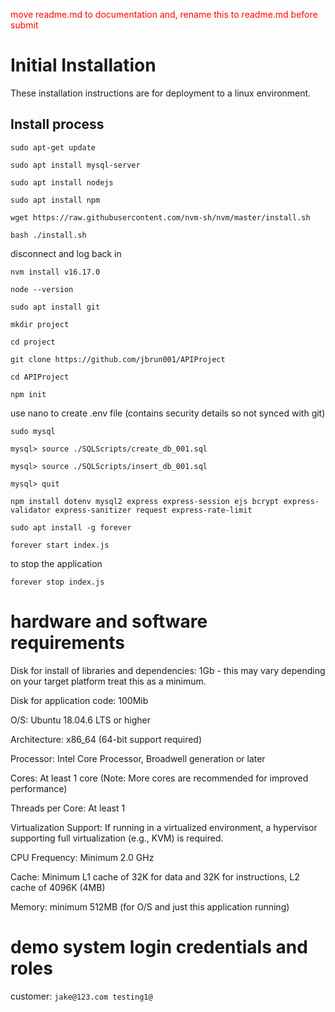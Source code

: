 <span style="color: red;">move readme.md to documentation and, rename this to readme.md before submit</span>

# Initial Installation

These installation instructions are for deployment to a linux environment.

## Install process 

`sudo apt-get update`

`sudo apt install mysql-server`

`sudo apt install nodejs`

`sudo apt install npm`

`wget https://raw.githubusercontent.com/nvm-sh/nvm/master/install.sh`

`bash ./install.sh`

disconnect and log back in

`nvm install v16.17.0`

`node --version` 

`sudo apt install git`

`mkdir project`

`cd project`

`git clone https://github.com/jbrun001/APIProject`

`cd APIProject`

`npm init`

use nano to create .env file (contains security details so not synced with git)

`sudo mysql`

`mysql> source ./SQLScripts/create_db_001.sql`

`mysql> source ./SQLScripts/insert_db_001.sql`

`mysql> quit`

`npm install dotenv mysql2 express express-session ejs bcrypt express-validator express-sanitizer request express-rate-limit`

`sudo apt install -g forever`

`forever start index.js`

to stop the application

`forever stop index.js`

# hardware and software requirements

Disk for install of libraries and dependencies: 1Gb - this may vary depending on your target platform treat this as a minimum.

Disk for application code: 100Mib

O/S: Ubuntu 18.04.6 LTS or higher 

Architecture: x86_64 (64-bit support required)

Processor: Intel Core Processor, Broadwell generation or later

Cores: At least 1 core (Note: More cores are recommended for improved performance)

Threads per Core: At least 1

Virtualization Support: If running in a virtualized environment, a hypervisor supporting full virtualization (e.g., KVM) is required.

CPU Frequency: Minimum 2.0 GHz 

Cache: Minimum L1 cache of 32K for data and 32K for instructions, L2 cache of 4096K (4MB)

Memory: minimum 512MB (for O/S and just this application running)

# demo system login credentials and roles

customer: `jake@123.com testing1@`
